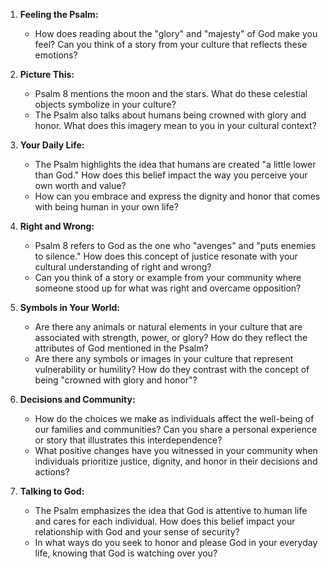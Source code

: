 1. **Feeling the Psalm:**
   - How does reading about the "glory" and "majesty" of God make you feel? Can you think of a story from your culture that reflects these emotions?

2. **Picture This:**
   - Psalm 8 mentions the moon and the stars. What do these celestial objects symbolize in your culture?
   - The Psalm also talks about humans being crowned with glory and honor. What does this imagery mean to you in your cultural context?

3. **Your Daily Life:**
   - The Psalm highlights the idea that humans are created "a little lower than God." How does this belief impact the way you perceive your own worth and value?
   - How can you embrace and express the dignity and honor that comes with being human in your own life?

4. **Right and Wrong:**
   - Psalm 8 refers to God as the one who "avenges" and "puts enemies to silence." How does this concept of justice resonate with your cultural understanding of right and wrong?
   - Can you think of a story or example from your community where someone stood up for what was right and overcame opposition?

5. **Symbols in Your World:**
   - Are there any animals or natural elements in your culture that are associated with strength, power, or glory? How do they reflect the attributes of God mentioned in the Psalm?
   - Are there any symbols or images in your culture that represent vulnerability or humility? How do they contrast with the concept of being "crowned with glory and honor"?

6. **Decisions and Community:**
   - How do the choices we make as individuals affect the well-being of our families and communities? Can you share a personal experience or story that illustrates this interdependence?
   - What positive changes have you witnessed in your community when individuals prioritize justice, dignity, and honor in their decisions and actions?

7. **Talking to God:**
   - The Psalm emphasizes the idea that God is attentive to human life and cares for each individual. How does this belief impact your relationship with God and your sense of security?
   - In what ways do you seek to honor and please God in your everyday life, knowing that God is watching over you?